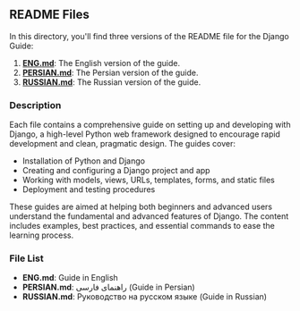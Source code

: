 ## README Files

In this directory, you'll find three versions of the README file for the Django Guide:

1. **[ENG.md](./ENG.md)**: The English version of the guide.
2. **[PERSIAN.md](./persian.md)**: The Persian version of the guide.
3. **[RUSSIAN.md](./Russian.md)**: The Russian version of the guide.

### Description

Each file contains a comprehensive guide on setting up and developing with Django, a high-level Python web framework designed to encourage rapid development and clean, pragmatic design. The guides cover:

- Installation of Python and Django
- Creating and configuring a Django project and app
- Working with models, views, URLs, templates, forms, and static files
- Deployment and testing procedures

These guides are aimed at helping both beginners and advanced users understand the fundamental and advanced features of Django. The content includes examples, best practices, and essential commands to ease the learning process.

### File List
- **ENG.md**: Guide in English
- **PERSIAN.md**: راهنمای فارسی (Guide in Persian)
- **RUSSIAN.md**: Руководство на русском языке (Guide in Russian)
